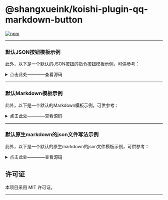 
# @shangxueink/koishi-plugin-qq-markdown-button

[![npm](https://img.shields.io/npm/v/@shangxueink/koishi-plugin-qq-markdown-button?style=flat-square)](https://www.npmjs.com/package/@shangxueink/koishi-plugin-qq-markdown-button)




---


### 默认JSON按钮模板示例

此外，以下是一个默认的JSON按钮的指令按钮模板示例，可供参考：
<details>
<summary>点击此处————查看源码</summary>

```
{
  "rows": [
    {
      "buttons": [
        {
          "render_data": {
            "label": "再来一张😽",
            "style": 2
          },
          "action": {
            "type": 2,
            "permission": {
              "type": 2
            },
            "data": "/emojihub ",
            "enter": false
          }
        },
        {
          "render_data": {
            "label": "随机一张😼",
            "style": 2
          },
          "action": {
            "type": 2,
            "permission": {
              "type": 2
            },
            "data": "/随机表情包",
            "enter": true
          }
        },
        {
          "render_data": {
            "label": "返回列表😸",
            "style": 2
          },
          "action": {
            "type": 2,
            "permission": {
              "type": 2
            },
            "data": "/表情包列表",
            "enter": true
          }
        }
      ]
    }
  ]
}

```


此外，以下是一个默认的JSON按钮的本插件的json配置文件，可供参考：

```
{
    "msg_id": "${session.messageId}",
    "msg_type": 2,
    "content": "",
    "keyboard": {
        "id": "${config.json_setting.json_button_id}"
    }
}
```
</details>

---

### 默认Markdown模板示例
此外，以下是一个默认的Markdown模板示例，可供参考：

<details>
<summary>点击此处————查看源码</summary>


```
{{.text1}}
{{.text2}}
{{.img}}{{.url}}
```
#### 配置模板参数示例
当然，上方的md模版，还有`配置模版参数`的示例参数值

参数        示例值
```
text1       这是第一段文字
text2       这是第二段文字
img         ![img]
url         (https://koishi.chat/logo.png)
```
    
此外，以下是一个相对应的本插件的json使用示例
```
{
    "msg_type": 2,
    "msg_id": "${session.messageId}",
    "markdown": {
        "custom_template_id": "${config.markdown_setting.markdown_id}",
        "params": [
            {
                "key": "text1",
                "values": [
                    "第一个文字参数"
                ]
            },
            {
                "key": "text2",
                "values": [
                    "第二个文字参数"
                ]
            },
            {
                "key": "img",
                "values": [
                    "![img#338px #250px]"
                ]
            },
            {
                "key": "url",
                "values": [
                    "(https://i0.hdslb.com/bfs/note/457c42064e08c44ffef1b047478671db3f06412f.jpg)"
                ]
            }
        ],
        "keyboard": {
            "content": {
                "rows": [
                    {
                        "buttons": [
                            {
                                "render_data": {
                                    "label": "第一个按钮",
                                    "style": 2
                                },
                                "action": {
                                    "type": 2,
                                    "permission": {
                                        "type": 2
                                    },
                                    "data": "/指令1",
                                    "enter": true
                                }
                            },
                            {
                                "render_data": {
                                    "label": "第二个按钮",
                                    "style": 2
                                },
                                "action": {
                                    "type": 2,
                                    "permission": {
                                        "type": 2
                                    },
                                    "data": "/指令2",
                                    "enter": true
                                }
                            }
                        ]
                    }
                ]
            }
        }
    }
}
```
</details>


---

### 默认原生markdown的json文件写法示例
此外，以下是一个默认的原生markdown的json文件模板示例，可供参考：

<details>
<summary>点击此处————查看源码</summary>

#### JSON 源码
```
{
    "msg_type": 2,
    "msg_id": "${session.messageId}",
    "markdown": {
        "content": "${markdown}"
    },
    "keyboard": {
        "content": {
            "rows": [
                {
                    "buttons": [
                        {
                            "render_data": {
                                "label": "再来一次",
                                "style": 2
                            },
                            "action": {
                                "type": 2,
                                "permission": {
                                    "type": 2
                                },
                                "data": "/表情包",
                                "enter": true
                            }
                        }
                    ]
                }
            ]
        }
    }
}
```

#### markdown 源码
```
# 你好啊 

这是一个markdown消息哦~

```
    
</details>

## 许可证

本项目采用 MIT 许可证。

---
